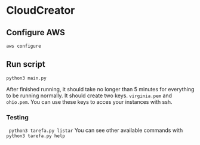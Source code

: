 # CloudCreator

## Configure AWS
``` aws configure ```

## Run script
``` python3 main.py ```

After finished running, it should take no longer than 5 minutes for everything to be running normally. It should create two keys. ```virginia.pem``` and ```ohio.pem```. You can use these keys to acces your instances with ssh.


### Testing
``` python3 tarefa.py listar```
You can see other available commands with ``` python3 tarefa.py help ```
